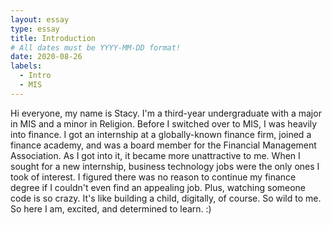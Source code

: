 ```yaml
---
layout: essay
type: essay
title: Introduction
# All dates must be YYYY-MM-DD format!
date: 2020-08-26
labels:
  - Intro
  - MIS
---
```


Hi everyone, my name is Stacy. I'm a third-year undergraduate with a major in MIS and a minor in Religion. Before I switched over to MIS, I was heavily into finance. I got an internship at a globally-known finance firm, joined a finance academy, and was a board member for the Financial Management Association. As I got into it, it became more unattractive to me. When I sought for a new internship, business technology jobs were the only ones I took of interest. I figured there was no reason to continue my finance degree if I couldn't even find an appealing job. Plus, watching someone code is so crazy. It's like building a child, digitally, of course. So wild to me. So here I am, excited, and determined to learn. :)

